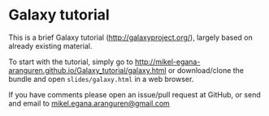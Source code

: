 Galaxy tutorial
===============

This is a brief Galaxy tutorial (http://galaxyproject.org/), largely based on already existing material.

To start with the tutorial, simply go to http://mikel-egana-aranguren.github.io/Galaxy_tutorial/galaxy.html or download/clone the bundle and open `slides/galaxy.html` in a web browser.

If you have comments please open an issue/pull request at GitHub, or send and email to mikel.egana.aranguren@gmail.com